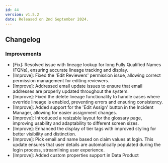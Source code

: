 ```yaml
---
id: 44
version: v1.5.2
date: Released on 2nd September 2024.
---
```

## Changelog

### Improvements

- [Fix]: Resolved issue with lineage lookup for long Fully Qualified Names (FQNs), ensuring accurate lineage tracking and display.
- [Improve]: Fixed the 'Edit Reviewers' permission issue, allowing correct permission management for editing reviewers.
- [Improve]: Addressed email update issues to ensure that email addresses are properly updated throughout the system.
- [Improve]: Fixed the delete lineage functionality to handle cases where override lineage is enabled, preventing errors and ensuring consistency.
- [Improve]: Added support for the 'Edit Assign' button in the Incident Manager, allowing for easier assignment changes.
- [Improve]: Introduced a resizable layout for the glossary page, improving usability and adaptability to different screen sizes.
- [Improve]: Enhanced the display of tier tags with improved styling for better visibility and distinction.
- [Improve]: Pick email and name based on claim values at login. This update ensures that user details are automatically populated during the login process, streamlining user experience.
- [Improve]: Added custom properties support in Data Product

